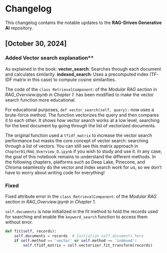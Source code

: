 # Changelog

This changelog contains the notable updates to the **RAG-Driven Generative AI** repository.



## [October 30, 2024]

### Added Vector search explanation**

As explained in the book:
**vector_search**: Searches through each document and calculates similarity. 
**indexed_search**: Uses a precomputed index (TF-IDF matrix in this case) to compute cosine similarities.

The code of the `class RetrievalComponent`: of the *Modular RAG* section in *RAG_Overview.ipynb in Chapter 1.* has been modified to make the vector search function more educational.

For educational purposes,  `def vector_search(self, query):` now uses a brute-force method. The function vectorizes the query and then compares it to each other. It shows how vector search works at a low level, searching for the best document by going through the list of vectorized documents.

The original function used a `tfidf_matrix` to increase the vector search performance but masks the core concept of vector search: searching through a list of vectors. You can still see this matrix approach in `Chapter01/RAG_Overview_O.ipynb` if you wish to study and use it. In any case, the goal of this notebook remains to understand the different methods. In the following chapters, platforms such as Deep Lake, Pinecone, and Chroma seamlessly do the vector and index search work for us, so we don't have to worry about writing code for everything!


### Fixed
Fixed attribute error in the `class RetrievalComponent`: of the *Modular RAG* section in *RAG_Overview.ipynb in Chapter 1.*

`self.documents` is now initialized in the fit method to hold the records used for searching and enable the `keyword_search` function to access them without error.   

```python
def fit(self, records):
    self.documents = records  # Initialize self.documents here
    if self.method == 'vector' or self.method == 'indexed':
        self.tfidf_matrix = self.vectorizer.fit_transform(records)
```
    


